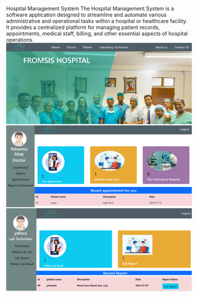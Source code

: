 Hospital Management System
The Hospital Management System is a software application designed to streamline and automate various administrative and operational tasks within a hospital or healthcare facility. It provides a centralized platform for managing patient records, appointments, medical staff, billing, and other essential aspects of hospital operations.
![Image Alt Text](https://github.com/yohabay/hospital-manegment/blob/master/Screenshot%202023-07-16%20010027.png)
![Image Alt Text](https://github.com/yohabay/hospital-manegment/blob/master/Screenshot%202023-07-16%20010443.png)
![Image Alt text](https://github.com/yohabay/hospital-manegment/blob/master/Screenshot%202023-07-16%20010717.png)

